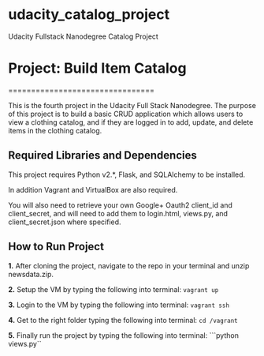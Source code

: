 # udacity_catalog_project
Udacity Fullstack Nanodegree Catalog Project
# Project: Build Item Catalog
================================

This is the fourth project in the Udacity Full Stack Nanodegree. The purpose of this project is to build a basic CRUD application which allows users to view a clothing catalog, and if they are logged in to add, update, and delete items in the clothing catalog.

Required Libraries and Dependencies
-----------------------------------
This project requires Python v2.\*, Flask, and SQLAlchemy to be installed. 

In addition Vagrant and VirtualBox are also required.

You will also need to retrieve your own Google+ Oauth2 client_id and client_secret, and will need to add them to login.html, views.py, and client_secret.json where specified.

How to Run Project
------------------
**1.** After cloning the project, navigate to the repo in your terminal and unzip newsdata.zip.

**2.** Setup the VM by typing the following into terminal:
    ```vagrant up```

**3.** Login to the VM by typing the following into terminal:
    ```vagrant ssh```
    
**4.** Get to the right folder typing the following into terminal:
    ```cd /vagrant```

**5.** Finally run the project by typing the following into terminal:
    ```python views.py``
